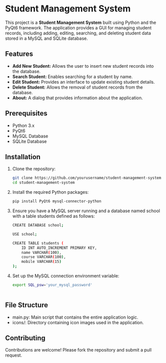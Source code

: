 # Student Management System

This project is a **Student Management System** built using Python and the PyQt6 framework. The application provides a GUI for managing student records, including adding, editing, searching, and deleting student data stored in a MySQL and SQLite database.

## Features

- **Add New Student:** Allows the user to insert new student records into the database.
- **Search Student:** Enables searching for a student by name.
- **Edit Student:** Provides an interface to update existing student details.
- **Delete Student:** Allows the removal of student records from the database.
- **About:** A dialog that provides information about the application.

## Prerequisites

- Python 3.x
- PyQt6
- MySQL Database
- SQLite Database

## Installation

1. Clone the repository:

   ```bash
   git clone https://github.com/yourusername/student-management-system.git
   cd student-management-system

2. Install the required Python packages:

   ```bash
   pip install PyQt6 mysql-connector-python

3. Ensure you have a MySQL server running and a database named school with a table students defined as follows:

   ```bash
   CREATE DATABASE school;
   
   USE school;
   
   CREATE TABLE students (
       ID INT AUTO_INCREMENT PRIMARY KEY,
       name VARCHAR(100),
       course VARCHAR(100),
       mobile VARCHAR(15)
   );

4. Set up the MySQL connection environment variable:

   ```bash
   export SQL_psw='your_mysql_password'
 

## File Structure
- main.py: Main script that contains the entire application logic.
- icons/: Directory containing icon images used in the application.

## Contributing
Contributions are welcome! Please fork the repository and submit a pull request.
